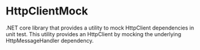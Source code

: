 # HttpClientMock
.NET core library that provides a utility to mock HttpClient dependencies in unit test. This utility provides an HttpClient by mocking the underlying HttpMessageHandler dependency.
